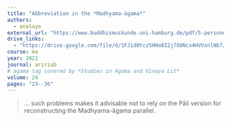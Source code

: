 ```yaml
---
title: "Abbreviation in the *Madhyama-āgama*"
authors:
  - analayo
external_url: "https://www.buddhismuskunde.uni-hamburg.de/pdf/5-personen/analayo/abbreviationma.pdf"
drive_links:
  - "https://drive.google.com/file/d/1FJid0tczSHHa8I2j7OONcx4HVVxnlNb7/view?usp=drivesdk"
course: ma
year: 2021
journal: aririab
# agama tag covered by *Studies in Agama and Vinaya Lit*
volume: 24
pages: "23--36"
---
```


> … such problems makes it advisable not to rely on the Pāli version for reconstructing the Madhyama-āgama parallel.

